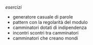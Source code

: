 _esercizi_

- generatore casuale di parole
- pattern con la regolarità del modulo
- camminatori dotati di indipendenza
- incontri scontri tra camminatori
- camminatori che creano mondi
